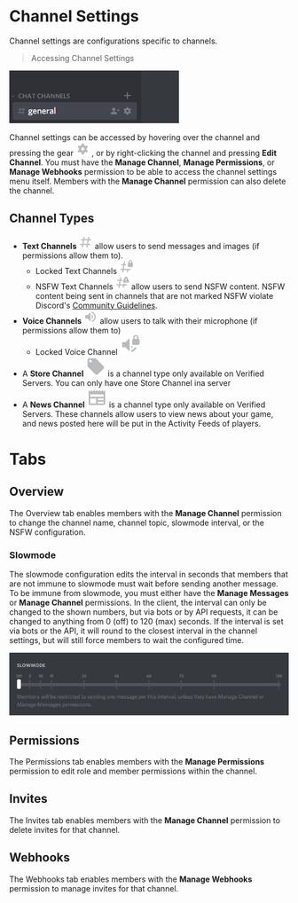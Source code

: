 <!-- TITLE: Channel Settings -->
<!-- SUBTITLE: Description of channel settings -->

# Channel Settings
Channel settings are configurations specific to channels.

> Accessing Channel Settings

![Channel settings](/uploads/channel-settings/75-da-26-1.gif "Channel settings")

Channel settings can be accessed by hovering over the channel and pressing the gear <img src="/uploads/icons/settings.png" alt="settings" width="25" height="25"/> , or by right-clicking the channel and pressing **Edit Channel**. You must have the **Manage Channel**, **Manage Permissions**, or **Manage Webhooks** permission to be able to access the channel settings menu itself. Members with the **Manage Channel** permission can also delete the channel.

## Channel Types

* **Text Channels** <img src="/uploads/icons/channel.png" alt="channel" width="25" height="25"/> allow users to send messages and images (if permissions allow them to).
	* Locked Text Channels <img src="/uploads/icons/locked-channel.png" alt="locked-channel" width="25" height="25"/>
	* NSFW Text Channels <img src="/uploads/icons/nsfw-channel.png" alt="nsfw-channel" width="25" height="25"/> allow users to send NSFW content. NSFW content being sent in channels that are not marked NSFW violate Discord's [Community Guidelines](https://discordapp.com/guidelines).
* **Voice Channels** <img src="/uploads/icons/voice-channel.png" alt="voice-channel" width="25" height="25"/> allow users to talk with their microphone (if permissions allow them to)
	* Locked Voice Channel <img src="/uploads/icons/locked-voice-channel.png" alt="locked-voice-channel" width="36" height="36"/>
* A **Store Channel** <img src="/uploads/icons/store-channel.png" alt="store-channel" width="36" height="36"/> is a channel type only available on Verified Servers. You can only have one Store Channel ina server
* A **News Channel** <img src="/uploads/icons/news-channel.png" alt="news-channel" width="36" height="36"/> is a channel type only available on Verified Servers. These channels allow users to view news about your game, and news posted here will be put in the Activity Feeds of players.

# Tabs

## Overview

The Overview tab enables members with the **Manage Channel** permission to change the channel name, channel topic, slowmode interval, or the NSFW configuration.

### Slowmode

The slowmode configuration edits the interval in seconds that members that are not immune to slowmode must wait before sending another message. To be immune from slowmode, you must either have the **Manage Messages** or **Manage Channel** permissions. In the client, the interval can only be changed to the shown numbers, but via bots or by API requests, it can be changed to anything from 0 (off) to 120 (max) seconds. If the interval is set via bots or the API, it will round to the closest interval in the channel settings, but will still force members to wait the configured time.

![Slowmode settings](/uploads/channel-settings/88-e-103-1.gif "Slowmode Settings")

## Permissions

The Permissions tab enables members with the **Manage Permissions** permission to edit role and member permissions within the channel.

## Invites 

The Invites tab enables members with the **Manage Channel** permission to delete invites for that channel.

## Webhooks

The Webhooks tab enables members with the **Manage Webhooks** permission to manage invites for that channel.
